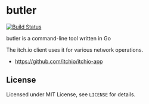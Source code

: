 # butler

[![Build Status](https://travis-ci.org/itchio/butler.svg)](https://travis-ci.org/itchio/butler)

butler is a command-line tool written in Go

The itch.io client uses it for various network operations.

  * <https://github.com/itchio/itchio-app>

## License

Licensed under MIT License, see `LICENSE` for details.

